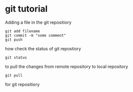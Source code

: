 # git tutorial

Adding a file in the git repositiory

```
git add filename
git commit -m "some comment"
git push

```
how check the status of git repostiory
```
git status
```
to pull the changes from remote repository to local repository
```
git pull

```
for git repositiory